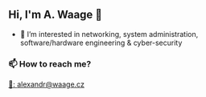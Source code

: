 ## Hi, I'm A. Waage 👋
- 👀 I’m interested in networking, system administration, software/hardware engineering & cyber-security

### 📫 How to reach me?
[📧: alexandr@waage.cz](mailto:alexandr@waage.cz)

<!---
alex-waage/alex-waage is a ✨ special ✨ repository because its `README.md` (this file) appears on your GitHub profile.
You can click the Preview link to take a look at your changes.
--->
